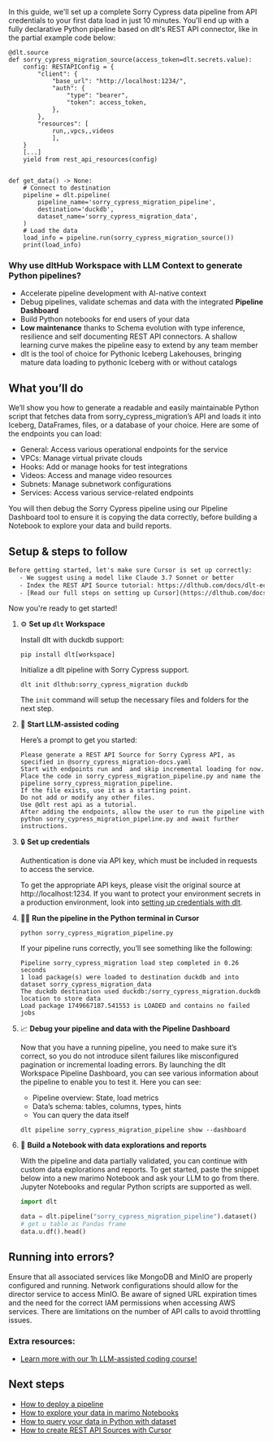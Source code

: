 In this guide, we'll set up a complete Sorry Cypress data pipeline from API credentials to your first data load in just 10 minutes. You'll end up with a fully declarative Python pipeline based on dlt's REST API connector, like in the partial example code below:

```python-outcome
@dlt.source
def sorry_cypress_migration_source(access_token=dlt.secrets.value):
    config: RESTAPIConfig = {
        "client": {
            "base_url": "http://localhost:1234/",
            "auth": {
                "type": "bearer",
                "token": access_token,
            },
        },
        "resources": [
            run,,vpcs,,videos
            ],
    }
    [...]
    yield from rest_api_resources(config)


def get_data() -> None:
    # Connect to destination
    pipeline = dlt.pipeline(
        pipeline_name='sorry_cypress_migration_pipeline',
        destination='duckdb',
        dataset_name='sorry_cypress_migration_data', 
    )
    # Load the data
    load_info = pipeline.run(sorry_cypress_migration_source())
    print(load_info) 
```

### Why use dltHub Workspace with LLM Context to generate Python pipelines?

- Accelerate pipeline development with AI-native context
- Debug pipelines, validate schemas and data with the integrated **Pipeline Dashboard**
- Build Python notebooks for end users of your data
- **Low maintenance** thanks to Schema evolution with type inference, resilience and self documenting REST API connectors. A shallow learning curve makes the pipeline easy to extend by any team member
- dlt is the tool of choice for Pythonic Iceberg Lakehouses, bringing mature data loading to pythonic Iceberg with or without catalogs

## What you’ll do

We’ll show you how to generate a readable and easily maintainable Python script that fetches data from sorry_cypress_migration’s API and loads it into Iceberg, DataFrames, files, or a database of your choice. Here are some of the endpoints you can load:

- General: Access various operational endpoints for the service
- VPCs: Manage virtual private clouds
- Hooks: Add or manage hooks for test integrations
- Videos: Access and manage video resources
- Subnets: Manage subnetwork configurations
- Services: Access various service-related endpoints

You will then debug the Sorry Cypress pipeline using our Pipeline Dashboard tool to ensure it is copying the data correctly, before building a Notebook to explore your data and build reports.

## Setup & steps to follow

```default
Before getting started, let's make sure Cursor is set up correctly:
   - We suggest using a model like Claude 3.7 Sonnet or better
   - Index the REST API Source tutorial: https://dlthub.com/docs/dlt-ecosystem/verified-sources/rest_api/ and add it to context as **@dlt rest api**
   - [Read our full steps on setting up Cursor](https://dlthub.com/docs/dlt-ecosystem/llm-tooling/cursor-restapi#23-configuring-cursor-with-documentation)
```

Now you're ready to get started!

1. ⚙️ **Set up `dlt` Workspace**
    
    Install dlt with duckdb support:
    ```shell
    pip install dlt[workspace]
    ```

    Initialize a dlt pipeline with Sorry Cypress support.
    ```shell
    dlt init dlthub:sorry_cypress_migration duckdb
    ```

    The `init` command will setup the necessary files and folders for the next step.
    
2. 🤠 **Start LLM-assisted coding**
    
    Here’s a prompt to get you started:
    
    ```prompt
    Please generate a REST API Source for Sorry Cypress API, as specified in @sorry_cypress_migration-docs.yaml 
    Start with endpoints run and  and skip incremental loading for now. 
    Place the code in sorry_cypress_migration_pipeline.py and name the pipeline sorry_cypress_migration_pipeline. 
    If the file exists, use it as a starting point. 
    Do not add or modify any other files. 
    Use @dlt rest api as a tutorial. 
    After adding the endpoints, allow the user to run the pipeline with python sorry_cypress_migration_pipeline.py and await further instructions.
    ```

    
3. 🔒 **Set up credentials** 
    
    Authentication is done via API key, which must be included in requests to access the service.
    
    To get the appropriate API keys, please visit the original source at http://localhost:1234.
    If you want to protect your environment secrets in a production environment, look into [setting up credentials with dlt](https://dlthub.com/docs/walkthroughs/add_credentials).
    
4. 🏃‍♀️ **Run the pipeline in the Python terminal in Cursor**
    
    ```shell
    python sorry_cypress_migration_pipeline.py
    ```
    
    If your pipeline runs correctly, you’ll see something like the following:
    
    ```shell
    Pipeline sorry_cypress_migration load step completed in 0.26 seconds
    1 load package(s) were loaded to destination duckdb and into dataset sorry_cypress_migration_data
    The duckdb destination used duckdb:/sorry_cypress_migration.duckdb location to store data
    Load package 1749667187.541553 is LOADED and contains no failed jobs
    ```
    
5. 📈 **Debug your pipeline and data with the Pipeline Dashboard**

    Now that you have a running pipeline, you need to make sure it’s correct, so you do not introduce silent failures like misconfigured pagination or incremental loading errors. By launching the dlt Workspace Pipeline Dashboard, you can see various information about the pipeline to enable you to test it. Here you can see:
    - Pipeline overview: State, load metrics
    - Data’s schema: tables, columns, types, hints
    - You can query the data itself
    
    ```shell
    dlt pipeline sorry_cypress_migration_pipeline show --dashboard
    ```
    
6. 🐍 **Build a Notebook with data explorations and reports**

    With the pipeline and data partially validated, you can continue with custom data explorations and reports. To get started, paste the snippet below into a new marimo Notebook and ask your LLM to go from there. Jupyter Notebooks and regular Python scripts are supported as well.

    
    ```python
    import dlt

   data = dlt.pipeline("sorry_cypress_migration_pipeline").dataset()
   # get u table as Pandas frame
   data.u.df().head()
    ```

## Running into errors?

Ensure that all associated services like MongoDB and MinIO are properly configured and running. Network configurations should allow for the director service to access MinIO. Be aware of signed URL expiration times and the need for the correct IAM permissions when accessing AWS services. There are limitations on the number of API calls to avoid throttling issues.

### Extra resources:

- [Learn more with our 1h LLM-assisted coding course!](https://www.youtube.com/watch?v=GGid70rnJuM)

## Next steps

- [How to deploy a pipeline](https://dlthub.com/docs/walkthroughs/deploy-a-pipeline)
- [How to explore your data in marimo Notebooks](https://dlthub.com/docs/general-usage/dataset-access/marimo)
- [How to query your data in Python with dataset](https://dlthub.com/docs/general-usage/dataset-access/dataset)
- [How to create REST API Sources with Cursor](https://dlthub.com/docs/dlt-ecosystem/llm-tooling/cursor-restapi)